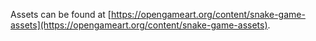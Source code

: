 Assets can be found at [https://opengameart.org/content/snake-game-assets](https://opengameart.org/content/snake-game-assets).